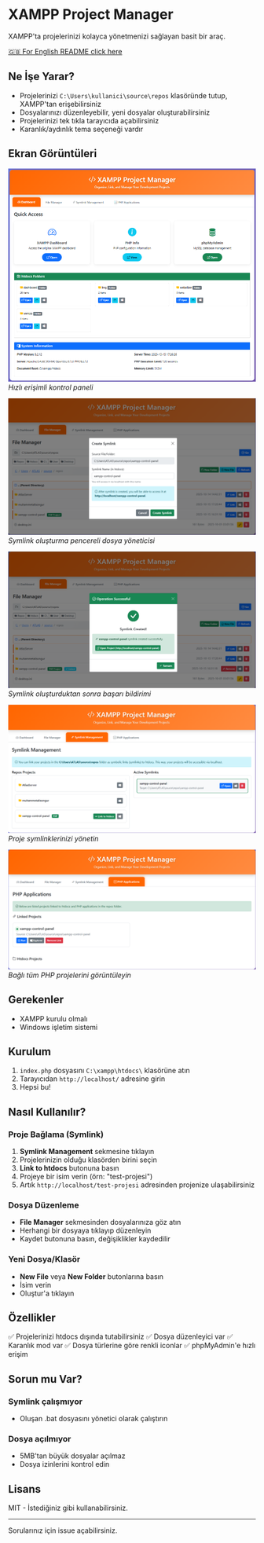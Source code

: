 # XAMPP Project Manager

XAMPP'ta projelerinizi kolayca yönetmenizi sağlayan basit bir araç.

[🇬🇧 For English README click here](README.md)

## Ne İşe Yarar?

- Projelerinizi `C:\Users\kullanici\source\repos` klasöründe tutup, XAMPP'tan erişebilirsiniz
- Dosyalarınızı düzenleyebilir, yeni dosyalar oluşturabilirsiniz
- Projelerinizi tek tıkla tarayıcıda açabilirsiniz
- Karanlık/aydınlık tema seçeneği vardır

## Ekran Görüntüleri

![Kontrol Paneli](images/dashboard.png)
*Hızlı erişimli kontrol paneli*

![Dosya Yöneticisi](images/file-manager-modal.png)
*Symlink oluşturma pencereli dosya yöneticisi*

![Başarı Bildirimi](images/success-modal.png)
*Symlink oluşturduktan sonra başarı bildirimi*

![Symlink Yönetimi](images/symlink-management.png)
*Proje symlinklerinizi yönetin*

![PHP Uygulamaları](images/php-applications.png)
*Bağlı tüm PHP projelerini görüntüleyin*

## Gerekenler

- XAMPP kurulu olmalı
- Windows işletim sistemi

## Kurulum

1. `index.php` dosyasını `C:\xampp\htdocs\` klasörüne atın
2. Tarayıcıdan `http://localhost/` adresine girin
3. Hepsi bu!

## Nasıl Kullanılır?

### Proje Bağlama (Symlink)
1. **Symlink Management** sekmesine tıklayın
2. Projelerinizin olduğu klasörden birini seçin
3. **Link to htdocs** butonuna basın
4. Projeye bir isim verin (örn: "test-projesi")
5. Artık `http://localhost/test-projesi` adresinden projenize ulaşabilirsiniz

### Dosya Düzenleme
- **File Manager** sekmesinden dosyalarınıza göz atın
- Herhangi bir dosyaya tıklayıp düzenleyin
- Kaydet butonuna basın, değişiklikler kaydedilir

### Yeni Dosya/Klasör
- **New File** veya **New Folder** butonlarına basın
- İsim verin
- Oluştur'a tıklayın

## Özellikler

✅ Projelerinizi htdocs dışında tutabilirsiniz
✅ Dosya düzenleyici var
✅ Karanlık mod var
✅ Dosya türlerine göre renkli iconlar
✅ phpMyAdmin'e hızlı erişim

## Sorun mu Var?

### Symlink çalışmıyor
- Oluşan .bat dosyasını yönetici olarak çalıştırın

### Dosya açılmıyor
- 5MB'tan büyük dosyalar açılmaz
- Dosya izinlerini kontrol edin

## Lisans

MIT - İstediğiniz gibi kullanabilirsiniz.

---

Sorularınız için issue açabilirsiniz.